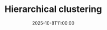 ---
type: lecture
date: 2025-10-8T11:00:00
title: "Hierarchical clustering"
lecture_type: Lecture
thumbnail: /static_files/presentations/lec.jpg
links:
- url: https://github.com/data-mining-UniPI/teaching25/tree/lectures/clustering
  name: slides
hide_from_announcments: true
---